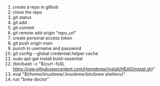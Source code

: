 1. create a repo in github
2. clone the repo
3. git status
4. git add .
5. git commit
6. git remote add origin "repo_url"
7. create personal access token
8. git push origin main
9. punch in username and password
10. git config --global credential.helper cache
11. sudo apt-get install build-essential
12. /bin/bash -c "$(curl -fsSL https://raw.githubusercontent.com/Homebrew/install/HEAD/install.sh)"
13. eval "$(/home/linuxbrew/.linuxbrew/bin/brew shellenv)"
14. run "brew doctor"
